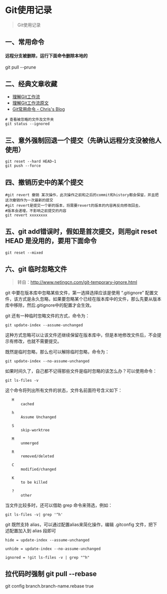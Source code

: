 # Git使用记录
> Git使用记录

## 一、常用命令
#### 远程分支被删除，运行下面命令删除本地的
git pull --prune

## 二、经典文章收藏
- [理解Git工作流](http://www.ituring.com.cn/article/8667)
- [理解Git工作流原文](https://sandofsky.com/blog/git-workflow.html)
- [Git常用命令 - Chris's Blog](http://askcuix.github.io/blog/2013/05/27/the-git-command/)

```
# 查看被忽略的文件及文件夹
git status --ignored
```

## 三、意外强制回退一个提交（先确认远程分支没被他人使用）
```
git reset --hard HEAD~1
git push --force
```

## 四、撤销历史中的某个提交
```
#git revert 撤销 某次操作，此次操作之前和之后的commit和history都会保留，并且把这次撤销作为一次最新的提交
#git revert是提交一个新的版本，将需要revert的版本的内容再反向修改回去，
#版本会递增，不影响之前提交的内容
git revert xxxxxxxx
```

## 五、git add错误时，假如是首次提交，则用git reset HEAD 是没用的，要用下面命令
```
git reset --mixed
```

## 六、git 临时忽略文件

> 转自：http://www.netingcn.com/git-temporary-ignore.html

git 中要在版本库中忽略某些文件，第一选择选择应该是使用 “.gitignore” 配置文件，该方式是永久忽略，如果要忽略某个已经在版本库中的文件，那么先要从版本库中移除，然后.gitignore中的配置才会生效。

git 还有一种临时忽略文件的方式，命令为：

```
git update-index --assume-unchanged
```

这种方式忽略可以让该文件还继续保留在版本库中，但是本地修改文件后，不会提示有修改，也就不需要提交。

既然是临时忽略，那么也可以解除临时忽略，命令为：

```
git update-index --no-assume-unchanged
```

如果时间久了，自己都不记得那些文件是临时忽略的该怎么办？可以使用命令：

```
git ls-files -v
```

这个命令将列出所有文件的状态，文件名前面符号含义如下：

```
   H
       cached

   h
       Assume Unchanged 

   S
       skip-worktree

   M
       unmerged

   R
       removed/deleted

   C
       modified/changed

   K
       to be killed

   ?
       other
```

当文件比较多时，还可以借助 grep 命令来筛选，例如：

```
git ls-files -v| grep '^h'
```

git 既然支持 alias，可以通过配置alias来简化操作，编辑 .gitconfig 文件，把下述配置加入到 alias 段即可

```
hide = update-index --assume-unchanged

unhide = update-index --no-assume-unchanged

ignored = !git ls-files -v | grep "^h"
```

## 拉代码时强制 git pull --rebase

git config branch.branch-name.rebase true